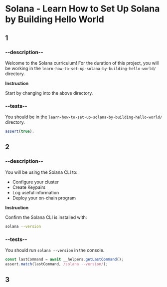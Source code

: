 # Solana - Learn How to Set Up Solana by Building Hello World

## 1

### --description--

Welcome to the Solana curriculum! For the duration of this project, you will be working in the `learn-how-to-set-up-solana-by-building-hello-world/` directory.

**Instruction**

Start by changing into the above directory.

### --tests--

You should be in the `learn-how-to-set-up-solana-by-building-hello-world/` directory.

```js
assert(true);
```

## 2

### --description--

You will be using the Solana CLI to:

- Configure your cluster
- Create Keypairs
- Log useful information
- Deploy your on-chain program

**Instruction**

Confirm the Solana CLI is installed with:

```bash
solana --version
```

### --tests--

You should run `solana --version` in the console.

```js
const lastCommand = await __helpers.getLastCommand();
assert.match(lastCommand, /solana --version/);
```

## 3
